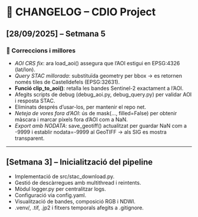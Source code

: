 # 📜 CHANGELOG – CDIO Project

## [28/09/2025] – Setmana 5
### 🔧 Correccions i millores
- *AOI CRS fix*: ara load_aoi() assegura que l’AOI estigui en EPSG:4326 (lat/lon).  
- *Query STAC millorada*: substituïda geometry per bbox → es retornen només tiles de Castelldefels (EPSG:32631).  
- **Funció clip_to_aoi()**: retalla les bandes Sentinel-2 exactament a l’AOI.  
- Afegits scripts de debug (debug_aoi.py, debug_query.py) per validar AOI i resposta STAC.  
- Eliminats després d’usar-los, per mantenir el repo net.  
- *Neteja de vores fora d’AOI*: ús de mask(..., filled=False) per obtenir màscara i marcar píxels fora d’AOI com a NaN.  
- *Export amb NODATA*: save_geotiff() actualitzat per guardar NaN com a -9999 i establir nodata=-9999 al GeoTIFF → als SIG es mostra transparent.  

---

## [Setmana 3] – Inicialització del pipeline
- Implementació de src/stac_download.py.  
- Gestió de descàrregues amb multithread i reintents.  
- Mòdul logger.py per centralitzar logs.  
- Configuració via config.yaml.  
- Visualització de bandes, composició RGB i NDWI.  
- .venv/, .tif, .jp2 i fitxers temporals afegits a .gitignore.
